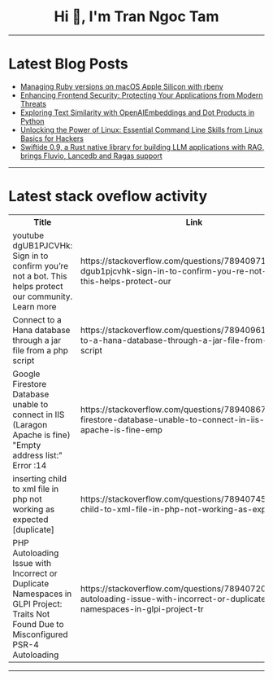<h1 align="center">Hi 👋, I'm Tran Ngoc Tam</h1>

---

# Latest Blog Posts 
<!-- BLOG-POST-LIST:START -->
- [Managing Ruby versions on macOS Apple Silicon with rbenv](https://dev.to/sarahcssiqueira/managing-ruby-versions-on-macos-apple-silicon-with-rbenv-1mon)
- [Enhancing Frontend Security: Protecting Your Applications from Modern Threats](https://dev.to/alexroor4/enhancing-frontend-security-protecting-your-applications-from-modern-threats-5dhd)
- [Exploring Text Similarity with OpenAIEmbeddings and Dot Products in Python](https://dev.to/sreeni5018/exploring-text-similarity-with-openaiembeddings-and-dot-products-in-python-3h68)
- [Unlocking the Power of Linux: Essential Command Line Skills from Linux Basics for Hackers](https://dev.to/tan1193/unlocking-the-power-of-linux-essential-command-line-skills-from-linux-basics-for-hackers-3jn9)
- [Swiftide 0.9, a Rust native library for building LLM applications with RAG, brings Fluvio, Lancedb and Ragas support](https://dev.to/timonv/swiftide-09-a-rust-native-library-for-building-llm-applications-with-rag-brings-fluvio-lancedb-and-ragas-support-3ai6)
<!-- BLOG-POST-LIST:END -->

---

# Latest stack oveflow activity
<table>
  <tr><th>Title</th><th>Link</th></tr>
  <!-- STACKOVERFLOW:START --><tr><td>youtube dgUB1PJCVHk: Sign in to confirm you’re not a bot. This helps protect our community. Learn more</td><td>https://stackoverflow.com/questions/78940971/youtube-dgub1pjcvhk-sign-in-to-confirm-you-re-not-a-bot-this-helps-protect-our</td></tr><tr><td>Connect to a Hana database through a jar file from a php script</td><td>https://stackoverflow.com/questions/78940961/connect-to-a-hana-database-through-a-jar-file-from-a-php-script</td></tr><tr><td>Google Firestore Database unable to connect in IIS &lpar;Laragon Apache is fine&rpar; &quot;Empty address list:&quot; Error :14</td><td>https://stackoverflow.com/questions/78940867/google-firestore-database-unable-to-connect-in-iis-laragon-apache-is-fine-emp</td></tr><tr><td>inserting child to xml file in php not working as expected [duplicate]</td><td>https://stackoverflow.com/questions/78940745/inserting-child-to-xml-file-in-php-not-working-as-expected</td></tr><tr><td>PHP Autoloading Issue with Incorrect or Duplicate Namespaces in GLPI Project: Traits Not Found Due to Misconfigured PSR-4 Autoloading</td><td>https://stackoverflow.com/questions/78940720/php-autoloading-issue-with-incorrect-or-duplicate-namespaces-in-glpi-project-tr</td></tr><!-- STACKOVERFLOW:END -->
</table>

---


